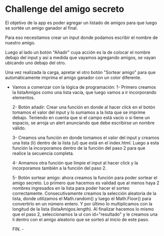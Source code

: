 <h1>Challenge del amigo secreto</h1>

El objetivo de la app es poder agregar un listado de amigos para que luego se sortée un amigo ganador al final.

Para eso necesitamos crear un input donde podamos escribir el nombre de nuestro amigo.

Luego al lado un botón "Añadir" cuya acción es la de colocar el nombre debajo del input y así a medida que vayamos agregando amigos, se vayan ubicando uno debajo del otro.

Una vez realizada la carga, apretar el otro botón "Sortear amigo" para que automáticamente imprima el amigo ganador con un color diferente.

- Vamos a comenzar con la lógica de programación:
  1- Primero creamos la listaAmigos como una lista vacía, que luego vamos a ir incorporando elementos.

  2- Botón añadir: Crear una función en donde al hacer click en el botón tomamos el valor del input y lo sumamos a la lista que se imprime debajo. Teniendo en cuenta que si el campo está vacío o si tiene un espacio, se arroja un alert anunciando que debe escribirse un nombre válido.

  3- Creamos una función en donde tomamos el valor del input y creamos una lista (li) dentro de la lista (ul) que está en el index.html. Luego a esta función la incorporamos dentro de la función del paso 2 para que realice la secuencia completa.

  4- Armamos otra función que limpie el input al hacer click y la incorporamos también a la función del paso 2.

  5- Botón sortear amigo: ahora creamos la función para poder sortear el amigo secreto. Lo primero que hacemos es validad que al menos haya 2 nombres ingresados en la lista para poder hacer el sorteo correctamente.
  Consecutivamente creamos la selección aleatoria de la lista, donde utilizamos el Math.random() y luego el Math.Floor() para convertirlo en un número entero. Y por último lo multiplicamos con la longitud de la lista (listaAmigos.length).
  Al finalizar hacemos lo mismo que el paso 2, seleccionamos la ul con id="resultado" y le creamos una li dentro con el amigo aleatorio que se sorteó al inicio de este paso.

  FIN. -
